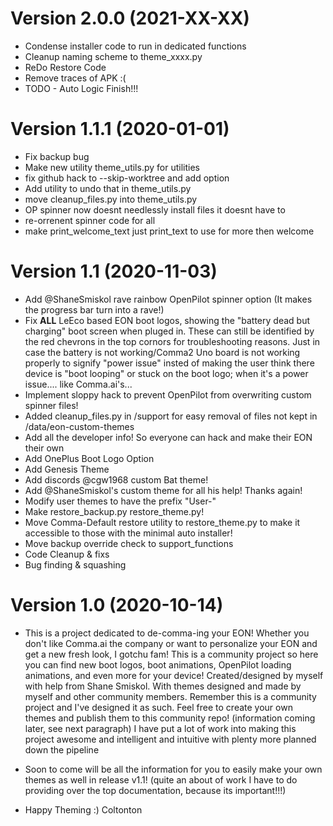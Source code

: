 Version 2.0.0 (2021-XX-XX)
========================
* Condense installer code to run in dedicated functions
* Cleanup naming scheme to theme_xxxx.py
* ReDo Restore Code
* Remove traces of APK :(
* TODO - Auto Logic Finish!!!


Version 1.1.1 (2020-01-01)
========================
* Fix backup bug
* Make new utility theme_utils.py for utilities
* fix github hack to --skip-worktree and add option
* Add utility to undo that in theme_utils.py 
* move cleanup_files.py into theme_utils.py
* OP spinner now doesnt needlessly install files it doesnt have to
* re-orrenent spinner code for all
* make print_welcome_text just print_text to use for more then welcome

Version 1.1 (2020-11-03)
========================
* Add @ShaneSmiskol rave rainbow OpenPilot spinner option (It makes the progress bar turn into a rave!)
* Fix **ALL** LeEco based EON boot logos, showing the "battery dead but charging" boot screen when pluged in. These can still be identified by the red chevrons in the top cornors for troubleshooting reasons. Just in case the battery is not working/Comma2 Uno board is not working properly to signify "power issue" insted of making the user think there device is "boot looping" or stuck on the boot logo; when it's a power issue.... like Comma.ai's...
* Implement sloppy hack to prevent OpenPilot from overwriting custom spinner files!
* Added cleanup_files.py in /support for easy removal of files not kept in /data/eon-custom-themes
* Add all the developer info! So everyone can hack and make their EON their own
* Add OnePlus Boot Logo Option
* Add Genesis Theme
* Add discords @cgw1968 custom Bat theme!
* Add @ShaneSmiskol's custom theme for all his help! Thanks again!
* Modify user themes to have the prefix "User-"
* Make restore_backup.py restore_theme.py!
* Move Comma-Default restore utility to restore_theme.py to make it accessible to those with the minimal auto installer!
* Move backup override check to support_functions
* Code Cleanup & fixs
* Bug finding & squashing

Version 1.0 (2020-10-14)
========================
* This is a project dedicated to de-comma-ing your EON! Whether you don't like Comma.ai the company or want to personalize your EON and get a new fresh look, I gotchu fam! This is a community project so here you can find new boot logos, boot animations, OpenPilot loading animations, and even more for your device! Created/designed by myself with help from Shane Smiskol. With themes designed and made by myself and other community members. Remember this is a community project and I've designed it as such. Feel free to create your own themes and publish them to this community repo! (information coming later, see next paragraph) I have put a lot of work into making this project awesome and intelligent and intuitive with plenty more planned down the pipeline

* Soon to come will be all the information for you to easily make your own themes as well in release v1.1! (quite an about of work I have to do providing over the top documentation, because its important!!!)

* Happy Theming :)
Coltonton